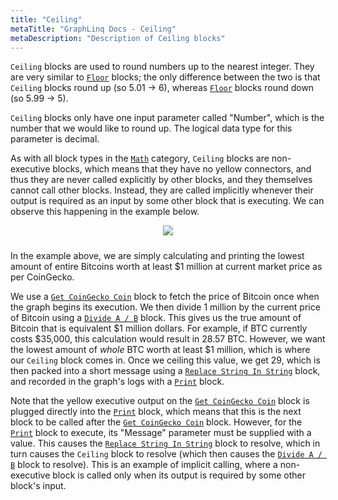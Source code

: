 ```yaml
---
title: "Ceiling"
metaTitle: "GraphLinq Docs - Ceiling"
metaDescription: "Description of Ceiling blocks"
---
```

`Ceiling` blocks are used to round numbers up to the nearest integer. They are very similar to <a href="/blockTypes/8-math/5-floor"> `Floor`</a> blocks; the only difference between the two is that `Ceiling` blocks round up (so 5.01 -> 6), whereas <a href="/blockTypes/8-math/5-floor"> `Floor`</a> blocks round down (so 5.99 -> 5).

`Ceiling` blocks only have one input parameter called "Number", which is the number that we would like to round up. The logical data type for this parameter is decimal.

As with all block types in the <a href="/blockTypes/8-math"> `Math`</a> category, `Ceiling` blocks are non-executive blocks, which means that they have no yellow connectors, and thus they are never called explicitly by other blocks, and they themselves cannot call other blocks. Instead, they are called implicitly whenever their output is required as an input by some other block that is executing. We can observe this happening in the example below.

<center>
<img src="https://i.imgur.com/FcrN5HV.png"
     style="margin-bottom:10px;" />
</center>

In the example above, we are simply calculating and printing the lowest amount of entire Bitcoins worth at least $1 million at current market price as per CoinGecko.

We use a <a href="/blockTypes/29-coinGecko/1-getCoinGeckoCoin"> `Get CoinGecko Coin`</a> block to fetch the price of Bitcoin once when the graph begins its execution. We then divide 1 million by the current price of Bitcoin using a <a href="/blockTypes/8-math/4-divide"> `Divide A / B`</a> block. This gives us the true amount of Bitcoin that is equivalent $1 million dollars. For example, if BTC currently costs $35,000, this calculation would result in 28.57 BTC. However, we want the lowest amount of *whole* BTC worth at least $1 million, which is where our `Ceiling` block comes in. Once we ceiling this value, we get 29, which is then packed into a short message using a <a href="/blockTypes/6-string/3-replaceStringInString"> `Replace String In String`</a> block, and recorded in the graph's logs with a <a href="/blockTypes/5-log/1-print"> `Print`</a> block. 

Note that the yellow executive output on the <a href="/blockTypes/29-coinGecko/1-getCoinGeckoCoin"> `Get CoinGecko Coin`</a> block is plugged directly into the <a href="/blockTypes/5-log/1-print"> `Print`</a> block, which means that this is the next block to be called after the <a href="/blockTypes/29-coinGecko/1-getCoinGeckoCoin"> `Get CoinGecko Coin`</a> block. However, for the <a href="/blockTypes/5-log/1-print"> `Print`</a> block to execute, its "Message" parameter must be supplied with a value. This causes the <a href="/blockTypes/6-string/3-replaceStringInString"> `Replace String In String`</a> block  to resolve, which in turn causes the `Ceiling` block to resolve (which then causes the <a href="/blockTypes/8-math/4-divide"> `Divide A / B`</a> block to resolve). This is an example of implicit calling, where a non-executive block is called only when its output is required by some other block's input.

